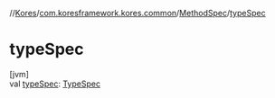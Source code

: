 //[Kores](../../../index.md)/[com.koresframework.kores.common](../index.md)/[MethodSpec](index.md)/[typeSpec](type-spec.md)

# typeSpec

[jvm]\
val [typeSpec](type-spec.md): [TypeSpec](../../com.koresframework.kores.base/-type-spec/index.md)
